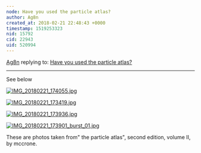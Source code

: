 ```yaml
---
node: Have you used the particle atlas? 
author: Ag8n
created_at: 2018-02-21 22:48:43 +0000
timestamp: 1519253323
nid: 15792
cid: 22943
uid: 520994
---
```




[Ag8n](../profile/Ag8n) replying to: [Have you used the particle atlas? ](../notes/Ag8n/02-21-2018/have-you-used-the-particle-atlas)

----
See below

[![IMG_20180221_174055.jpg](https://publiclab.org/system/images/photos/000/023/678/large/IMG_20180221_174055.jpg)](https://publiclab.org/system/images/photos/000/023/678/original/IMG_20180221_174055.jpg)


[![IMG_20180221_173419.jpg](https://publiclab.org/system/images/photos/000/023/679/large/IMG_20180221_173419.jpg)](https://publiclab.org/system/images/photos/000/023/679/original/IMG_20180221_173419.jpg)


[![IMG_20180221_173936.jpg](https://publiclab.org/system/images/photos/000/023/680/large/IMG_20180221_173936.jpg)](https://publiclab.org/system/images/photos/000/023/680/original/IMG_20180221_173936.jpg)


[![IMG_20180221_173901_burst_01.jpg](https://publiclab.org/system/images/photos/000/023/681/large/IMG_20180221_173901_burst_01.jpg)](https://publiclab.org/system/images/photos/000/023/681/original/IMG_20180221_173901_burst_01.jpg)
 
These are photos taken from" the particle atlas", second edition, volume II, by mccrone.  
